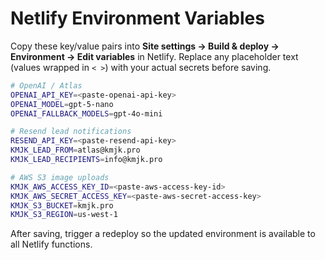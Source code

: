 # Netlify Environment Variables

Copy these key/value pairs into **Site settings → Build & deploy → Environment → Edit variables** in Netlify. Replace any placeholder text (values wrapped in `< >`) with your actual secrets before saving.

```bash
# OpenAI / Atlas
OPENAI_API_KEY=<paste-openai-api-key>
OPENAI_MODEL=gpt-5-nano
OPENAI_FALLBACK_MODELS=gpt-4o-mini

# Resend lead notifications
RESEND_API_KEY=<paste-resend-api-key>
KMJK_LEAD_FROM=atlas@kmjk.pro
KMJK_LEAD_RECIPIENTS=info@kmjk.pro

# AWS S3 image uploads
KMJK_AWS_ACCESS_KEY_ID=<paste-aws-access-key-id>
KMJK_AWS_SECRET_ACCESS_KEY=<paste-aws-secret-access-key>
KMJK_S3_BUCKET=kmjk.pro
KMJK_S3_REGION=us-west-1
```

After saving, trigger a redeploy so the updated environment is available to all Netlify functions.

